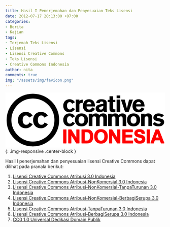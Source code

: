 ```yaml
---
title: Hasil I Penerjemahan dan Penyesuaian Teks Lisensi
date: 2012-07-17 20:13:00 +07:00
categories:
- Berita
- Kajian
tags:
- Terjemah Teks Lisensi
- Lisensi
- Lisensi Creative Commons
- Teks Lisensi
- Creative Commons Indonesia
author: nita
comments: true
img: "/assets/img/favicon.png"
---
```


![Logo CCID.png](/uploads/Logo%20CCID.png){: .img-responsive .center-block }

Hasil I penerjemahan dan penyesuaian lisensi Creative Commons dapat dilihat pada pranala berikut:

1. [Lisensi Creative Commons Atribusi 3.0 Indonesia](https://creativecommons.org/licenses/by/3.0/deed.id)
2. [Lisensi Creative Commons Atribusi-NonKomersial 3.0 Indonesia](https://creativecommons.org/licenses/by-nc/3.0/deed.id)
3. [Lisensi Creative Commons Atribusi-NonKomersial-TanpaTurunan 3.0 Indonesia](https://creativecommons.org/licenses/by-nc-nd/3.0/deed.id)
4. [Lisensi Creative Commons Atribusi-NonKomersial-BerbagiSerupa 3.0 Indonesia](https://creativecommons.org/licenses/by-nc-sa/3.0/deed.id)
5. [Lisensi Creative Commons Atribusi-TanpaTurunan 3.0 Indonesia](https://creativecommons.org/licenses/by-nd/3.0/deed.id)
6. [Lisensi Creative Commons Atribusi-BerbagiSerupa 3.0 Indonesia](https://creativecommons.org/licenses/by-sa/3.0/deed.id)
7. [CC0 1.0 Universal Dedikasi Domain Publik](https://creativecommons.org/publicdomain/zero/1.0/deed.id)
